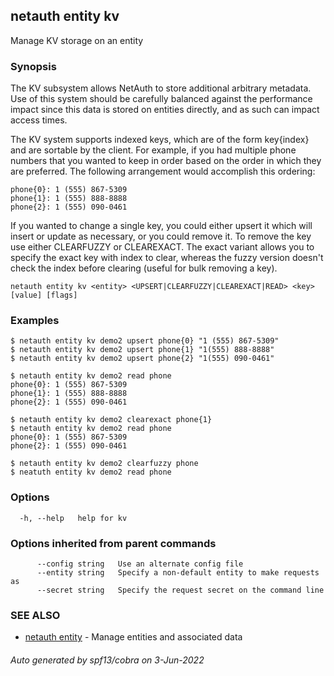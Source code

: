 ## netauth entity kv

Manage KV storage on an entity

### Synopsis


The KV subsystem allows NetAuth to store additional arbitrary
metadata.  Use of this system should be carefully balanced against the
performance impact since this data is stored on entities directly, and
as such can impact access times.

The KV system supports indexed keys, which are of the form key{index}
and are sortable by the client.  For example, if you had multiple
phone numbers that you wanted to keep in order based on the order in
which they are preferred.  The following arrangement would accomplish
this ordering:

	phone{0}: 1 (555) 867-5309
	phone{1}: 1 (555) 888-8888
	phone{2}: 1 (555) 090-0461

If you wanted to change a single key, you could either upsert it which
will insert or update as necessary, or you could remove it.  To remove
the key use either CLEARFUZZY or CLEAREXACT.  The exact variant allows
you to specify the exact key with index to clear, whereas the fuzzy
version doesn't check the index before clearing (useful for bulk
removing a key).


```
netauth entity kv <entity> <UPSERT|CLEARFUZZY|CLEAREXACT|READ> <key> [value] [flags]
```

### Examples

```
$ netauth entity kv demo2 upsert phone{0} "1 (555) 867-5309"
$ netauth entity kv demo2 upsert phone{1} "1(555) 888-8888"
$ netauth entity kv demo2 upsert phone{2} "1(555) 090-0461"

$ netauth entity kv demo2 read phone
phone{0}: 1 (555) 867-5309
phone{1}: 1 (555) 888-8888
phone{2}: 1 (555) 090-0461

$ netauth entity kv demo2 clearexact phone{1}
$ netauth entity kv demo2 read phone
phone{0}: 1 (555) 867-5309
phone{2}: 1 (555) 090-0461

$ netauth entity kv demo2 clearfuzzy phone
$ neatuth entity kv demo2 read phone

```

### Options

```
  -h, --help   help for kv
```

### Options inherited from parent commands

```
      --config string   Use an alternate config file
      --entity string   Specify a non-default entity to make requests as
      --secret string   Specify the request secret on the command line
```

### SEE ALSO

* [netauth entity](netauth_entity.md)	 - Manage entities and associated data

###### Auto generated by spf13/cobra on 3-Jun-2022

